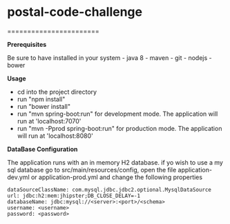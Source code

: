 # postal-code-challenge
=======================

**Prerequisites**

  Be sure to have installed in your system
    - java 8
    - maven
    - git
    - nodejs
    - bower

**Usage**

  - cd into the project directory
  - run "npm install"
  - run "bower install"
  - run "mvn spring-boot:run" for development mode. The application will run at 'localhost:7070'
  - run "mvn -Pprod spring-boot:run" for production mode. The application will run at 'localhost:8080'

**DataBase Configuration**

  The application runs with an in memory H2 database. if yo wish to use a my sql database go to src/main/resources/config, open the file application-dev.yml or application-prod.yml and change the following properties
  
    dataSourceClassName: com.mysql.jdbc.jdbc2.optional.MysqlDataSource
    url: jdbc:h2:mem:jhipster;DB_CLOSE_DELAY=-1
    databaseName: jdbc:mysql://<server>:<port>/<schema>
    username: <username>
    password: <password>
